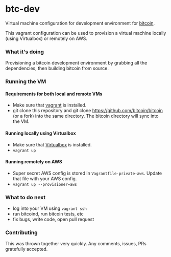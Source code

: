 # btc-dev

Virtual machine configuration for development environment for [bitcoin](https://github.com/bitcoin/bitcoin).

This vagrant configuration can be used to provision a virtual machine locally (using Virtualbox) or remotely on AWS.

### What it's doing

Provisioning a bitcoin development environment by grabbing all the dependencies, then building bitcoin from source.

### Running the VM

#### Requirements for both local and remote VMs

- Make sure that [vagrant](http://www.vagrantup.com/downloads) is installed.
- git clone this repository and git clone https://github.com/bitcoin/bitcoin (or a fork) into the same directory. The bitcoin directory will sync into the VM.

#### Running locally using Virtualbox

- Make sure that [Virtualbox](https://www.virtualbox.org/wiki/Downloads) is installed.
- `vagrant up`

#### Running remotely on AWS

- Super secret AWS config is stored in `Vagrantfile-private-aws`. Update that file with your AWS config.
- `vagrant up --provisioner=aws`

### What to do next

- log into your VM using `vagrant ssh`
- run bitcoind, run bitcoin tests, etc
- fix bugs, write code, open pull request

### Contributing

This was thrown together very quickly. Any comments, issues, PRs gratefully accepted.
